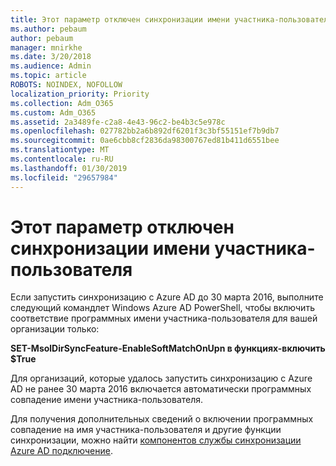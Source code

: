 ```yaml
---
title: Этот параметр отключен синхронизации имени участника-пользователя
ms.author: pebaum
author: pebaum
manager: mnirkhe
ms.date: 3/20/2018
ms.audience: Admin
ms.topic: article
ROBOTS: NOINDEX, NOFOLLOW
localization_priority: Priority
ms.collection: Adm_O365
ms.custom: Adm_O365
ms.assetid: 2a3489fe-c2a8-4e43-96c2-be4b3c5e978c
ms.openlocfilehash: 027782bb2a6b892df6201f3c3bf55151ef7b9db7
ms.sourcegitcommit: 0ae6cbb8cf2836da98300767ed81b411d6551bee
ms.translationtype: MT
ms.contentlocale: ru-RU
ms.lasthandoff: 01/30/2019
ms.locfileid: "29657984"
---
```

# <a name="upn-sync-disabled"></a>Этот параметр отключен синхронизации имени участника-пользователя

Если запустить синхронизацию с Azure AD до 30 марта 2016, выполните следующий командлет Windows Azure AD PowerShell, чтобы включить соответствие программных имени участника-пользователя для вашей организации только:
  
 **SET-MsolDirSyncFeature-EnableSoftMatchOnUpn в функциях-включить $True**
  
Для организаций, которые удалось запустить синхронизацию с Azure AD не ранее 30 марта 2016 включается автоматически программных совпадение имени участника-пользователя.
  
Для получения дополнительных сведений о включении программных совпадение на имя участника-пользователя и другие функции синхронизации, можно найти [компонентов службы синхронизации Azure AD подключение](https://docs.microsoft.com/azure/active-directory/connect/active-directory-aadconnectsyncservice-features).
  

